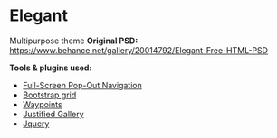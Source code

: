 # Elegant
Multipurpose theme
**Original PSD:** https://www.behance.net/gallery/20014792/Elegant-Free-HTML-PSD

**Tools & plugins used:**

* [Full-Screen Pop-Out Navigation ](http://codyhouse.co/?p=274)
* [Bootstrap grid](http://getbootstrap.com/)
* [Waypoints](https://github.com/imakewebthings/waypoints)
* [Justified Gallery](https://github.com/miromannino/Justified-Gallery)
* [Jquery](https://jquery.com/)


